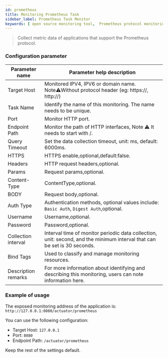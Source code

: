 ```yaml
---
id: prometheus
title: Monitoring Prometheus Task
sidebar_label: Prometheus Task Monitor
keywords: [ open source monitoring tool,  Prometheus protocol monitoring ]
---
```


> Collect metric data of applications that support the Prometheus protocol.

### Configuration parameter

|   Parameter name    |                                                Parameter help description                                                |
|---------------------|--------------------------------------------------------------------------------------------------------------------------|
| Target Host         | Monitored IPV4, IPV6 or domain name. Note⚠️Without protocol header (eg: https://, http://)                               |
| Task Name           | Identify the name of this monitoring. The name needs to be unique.                                                       |
| Port                | Monitor HTTP port.                                                                                                       |
| Endpoint Path       | Monitor the path of HTTP interfaces, Note ⚠️ It needs to start with /.                                                   |
| Query Timeout       | Set the data collection timeout, unit: ms, default: 6000ms.                                                              |
| HTTPS               | HTTPS enable,optional,default:false.                                                                                     |
| Headers             | HTTP request headers,optional.                                                                                           |
| Params              | Request params,optional.                                                                                                 |
| Content-Type        | ContentType,optional.                                                                                                    |
| BODY                | Request body,optional.                                                                                                   |
| Auth Type           | Authentication methods, optional values include: `Basic Auth`, `Digest Auth`,optional.                                   |
| Username            | Username,optional.                                                                                                       |
| Password            | Password,optional.                                                                                                       |
| Collection interval | Interval time of monitor periodic data collection, unit: second, and the minimum interval that can be set is 30 seconds. |
| Bind Tags           | Used to classify and manage monitoring resources.                                                                        |
| Description remarks | For more information about identifying and describing this monitoring, users can note information here.                  |

### Example of usage

The exposed monitoring address of the application is: `http://127.0.0.1:8080/actuator/prometheus`

You can use the following configuration:

- Target Host: `127.0.0.1`
- Port: `8080`
- Endpoint Path: `/actuator/prometheus`

Keep the rest of the settings default.
